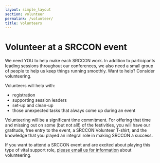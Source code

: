```yaml
---
layout: simple_layout
section: volunteer
permalink: /volunteer/
title: Volunteers
---
```


# Volunteer at a SRCCON event

We need YOU to help make each SRCCON work. In addition to participants leading sessions throughout our conferences, we also need a small group of people to help us keep things running smoothly. Want to help? Consider volunteering.

Volunteers will help with:

* registration
* supporting session leaders
* set-up and clean-up
* those unexpected tasks that always come up during an event

Volunteering will be a significant time commitment. For offering that time and missing out on some (but not all!) of the festivities, you will have our gratitude, free entry to the event, a SRCCON Volunteer T-shirt, and the knowledge that you played an integral role in making SRCCON a success.

If you want to attend a SRCCON event and are excited about playing this type of vital support role, [please email us for information](mailto:srccon@opennews.org) about volunteering.
